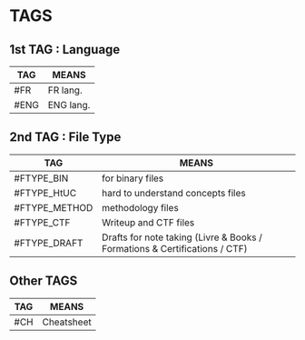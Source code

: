 
TAGS
====

## 1st TAG : Language

| TAG  | MEANS     |
| ---- | --------- |
| #FR  | FR lang.  |
| #ENG | ENG lang. | 

## 2nd TAG : File Type

| TAG           | MEANS                                                                      |
| ------------- | -------------------------------------------------------------------------- |
| #FTYPE_BIN    | for binary files                                                           |
| #FTYPE_HtUC   | hard to understand concepts files                                          |
| #FTYPE_METHOD | methodology files                                                          |
| #FTYPE_CTF    | Writeup and CTF files                                                      |
| #FTYPE_DRAFT  | Drafts for note taking (Livre & Books / Formations & Certifications / CTF) |

## Other TAGS

| TAG | MEANS      |
| --- | ---------- |
| #CH | Cheatsheet |

